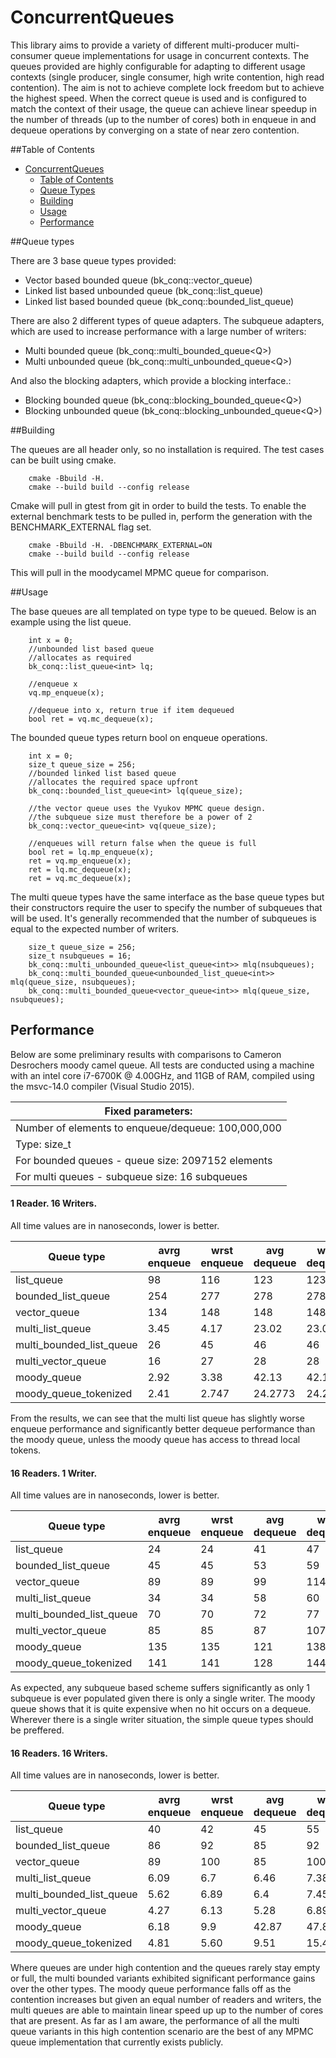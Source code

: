 # ConcurrentQueues

This library aims to provide a variety of different multi-producer multi-consumer queue implementations for usage in concurrent contexts. The queues provided are highly configurable for adapting to different usage contexts (single producer, single consumer, high write contention, high read contention). The aim is not to achieve complete lock freedom but to achieve the highest speed. When the correct queue is used and is configured to match the context of their usage, the queue can achieve linear speedup in the number of threads (up to the number of cores) both in enqueue in and dequeue operations by converging on a state of near zero contention.

##Table of Contents
- [ConcurrentQueues](#concurrentqueues)
    - [Table of Contents](#table-of-contents)
    - [Queue Types](#queue-types)
    - [Building](#building)
    - [Usage](#usage)
    - [Performance](#performance)
	
##Queue types

There are 3 base queue types provided:
- Vector based bounded queue (bk_conq::vector_queue<T>)
- Linked list based unbounded queue (bk_conq::list_queue<T>)
- Linked list based bounded queue (bk_conq::bounded_list_queue<T>)

There are also 2 different types of queue adapters.
The subqueue adapters, which are used to increase performance with a large number of writers:
- Multi bounded queue (bk_conq::multi_bounded_queue<Q<T>>)
- Multi unbounded queue (bk_conq::multi_unbounded_queue<Q<T>>)

And also the blocking adapters, which provide a blocking interface.:
- Blocking bounded queue (bk_conq::blocking_bounded_queue<Q<T>>)
- Blocking unbounded queue (bk_conq::blocking_unbounded_queue<Q<T>>)

##Building

The queues are all header only, so no installation is required. The test cases can be built using cmake. 
```
    cmake -Bbuild -H.
	cmake --build build --config release
```
Cmake will pull in gtest from git in order to build the tests. To enable the external benchmark tests to be pulled in, perform the generation with the BENCHMARK_EXTERNAL flag set.

```
    cmake -Bbuild -H. -DBENCHMARK_EXTERNAL=ON
	cmake --build build --config release
```
This will pull in the moodycamel MPMC queue for comparison.

##Usage

The base queues are all templated on type type to be queued. Below is an example using the list queue.
```
    int x = 0;
	//unbounded list based queue
	//allocates as required
	bk_conq::list_queue<int> lq;
	
	//enqueue x
	vq.mp_enqueue(x);
	
	//dequeue into x, return true if item dequeued
	bool ret = vq.mc_dequeue(x);
```

The bounded queue types return bool on enqueue operations.
```
	int x = 0;
	size_t queue_size = 256;
	//bounded linked list based queue
	//allocates the required space upfront
	bk_conq::bounded_list_queue<int> lq(queue_size);
	
	//the vector queue uses the Vyukov MPMC queue design.
	//the subqueue size must therefore be a power of 2
	bk_conq::vector_queue<int> vq(queue_size);
	
	//enqueues will return false when the queue is full
	bool ret = lq.mp_enqueue(x);
	ret = vq.mp_enqueue(x);
	ret = lq.mc_dequeue(x);
	ret = vq.mc_dequeue(x);
```
The multi queue types have the same interface as the base queue types but their constructors require the user to specify the number of subqueues that will be used. It's generally recommended that the number of subqueues is equal to the expected number of writers.
```
	size_t queue_size = 256;
	size_t nsubqueues = 16;
	bk_conq::multi_unbounded_queue<list_queue<int>> mlq(nsubqueues);
	bk_conq::multi_bounded_queue<unbounded_list_queue<int>> mlq(queue_size, nsubqueues);
	bk_conq::multi_bounded_queue<vector_queue<int>> mlq(queue_size, nsubqueues);
```

## Performance

Below are some preliminary results with comparisons to Cameron Desrochers moody camel queue. All tests are conducted using a machine with an intel core i7-6700K @ 4.00GHz, and 11GB of RAM, compiled using the msvc-14.0 compiler (Visual Studio 2015).

| Fixed parameters: |
| --- |
| Number of elements to enqueue/dequeue: 100,000,000 |
| Type: size_t |
| For bounded queues - queue size: 2097152 elements |
| For multi queues - subqueue size: 16 subqueues |

#### 1 Reader. 16 Writers.
All time values are in nanoseconds, lower is better.

| Queue type | avrg enqueue | wrst enqueue | avg dequeue | wrst dequeue |
| --- | --- | --- | --- | --- |
| list_queue | 98 | 116 | 123 | 123 |
| bounded_list_queue | 254 | 277 | 278 | 278 |
| vector_queue | 134 | 148 | 148 | 148 |
| multi_list_queue | 3.45 | 4.17 | 23.02 | 23.02 |
| multi_bounded_list_queue | 26 | 45 | 46 | 46 |
| multi_vector_queue | 16 | 27 | 28 | 28 |
| moody_queue | 2.92 | 3.38 | 42.13 | 42.13 |
| moody_queue_tokenized | 2.41 | 2.747 | 24.2773 | 24.2773 |

From the results, we can see that the multi list queue has slightly worse enqueue performance and significantly better dequeue performance than the moody queue, unless the moody queue has access to thread local tokens.

#### 16 Readers. 1 Writer.
All time values are in nanoseconds, lower is better.

| Queue type | avrg enqueue | wrst enqueue | avg dequeue | wrst dequeue |
| --- | --- | --- | --- | --- |
| list_queue | 24 | 24 | 41 | 47 |
| bounded_list_queue | 45 | 45 | 53 | 59 |
| vector_queue | 89 | 89 | 99 | 114 |
| multi_list_queue | 34 | 34 | 58 | 60 |
| multi_bounded_list_queue | 70 | 70 | 72 | 77 |
| multi_vector_queue |  85 | 85 | 87 | 107 |
| moody_queue | 135 | 135 | 121 | 138.3 |
| moody_queue_tokenized | 141 | 141 | 128 | 144 |

As expected, any subqueue based scheme suffers significantly as only 1 subqueue is ever populated given there is only a single writer. The moody queue shows that it is quite expensive when no hit occurs on a dequeue. Wherever there is a single writer situation, the simple queue types should be preffered.

#### 16 Readers. 16 Writers.
All time values are in nanoseconds, lower is better.

| Queue type | avrg enqueue | wrst enqueue | avg dequeue | wrst dequeue |
| --- | --- | --- | --- | --- |
| list_queue | 40 | 42 | 45 | 55 |
| bounded_list_queue | 86 | 92 | 85 | 92 |
| vector_queue | 89 | 100 | 85 | 100 |
| multi_list_queue | 6.09 | 6.7 | 6.46 | 7.38 |
| multi_bounded_list_queue | 5.62 | 6.89 | 6.4 | 7.45 |
| multi_vector_queue |  4.27 | 6.13 | 5.28 | 6.89 |
| moody_queue | 6.18 | 9.9 | 42.87 | 47.82 |
| moody_queue_tokenized | 4.81 | 5.60 | 9.51 | 15.42 |

Where queues are under high contention and the queues rarely stay empty or full, the multi bounded variants exhibited significant performance gains over the other types. The moody queue performance falls off as the contention increases but given an equal number of readers and writers, the multi queues are able to maintain linear speed up up to the number of cores that are present. As far as I am aware, the performance of all the multi queue variants in this high contention scenario are the best of any MPMC queue implementation that currently exists publicly.
